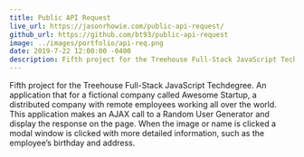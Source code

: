 ```yaml
---
title: Public API Request
live_url: https://jasonrhowie.com/public-api-request/
github_url: https://github.com/bt93/public-api-request
image: ../images/portfolio/api-req.png
date: 2019-7-22 12:00:00 -0400
description: Fifth project for the Treehouse Full-Stack JavaScript Techdegree
---
```

Fifth project for the Treehouse Full-Stack JavaScript Techdegree. An application that for a fictional company called Awesome Startup, a distributed company with remote employees working all over the world. This application makes an AJAX call to a Random User Generator and display the response on the page. When the image or name is clicked a modal window is clicked with more detailed information, such as the employee’s birthday and address.